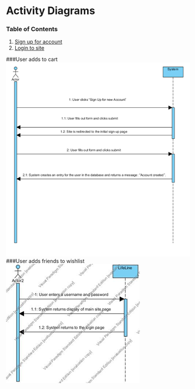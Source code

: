 # Activity Diagrams

### Table of Contents
1. [Sign up for account](#sign-up-for-account)
1. [Login to site](#login-to-site)

###User adds to cart
![Sign up for account](./SSD/SignUp.PNG)
###User adds friends to wishlist
![Login to site](./SSD/LoginToSite.jpg)